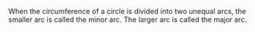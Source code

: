 When the circumference of a circle is divided into two unequal arcs, the
smaller arc is called the minor arc. The larger arc is called the major
arc.
